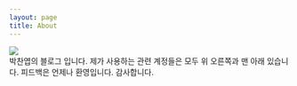 ```yaml
---
layout: page
title: About
---
```


![](https://scontent-hkg3-1.xx.fbcdn.net/v/t1.0-1/p320x320/14568074_1308072289232616_8661190243576514634_n.jpg?oh=d7c37a1721998f8e76820bb17714b6cc&oe=594F260B)  
박찬엽의 블로그 입니다. 제가 사용하는 관련 계정들은 모두 위 오른쪽과 맨 아래 있습니다. 피드백은 언제나 환영입니다. 감사합니다.
